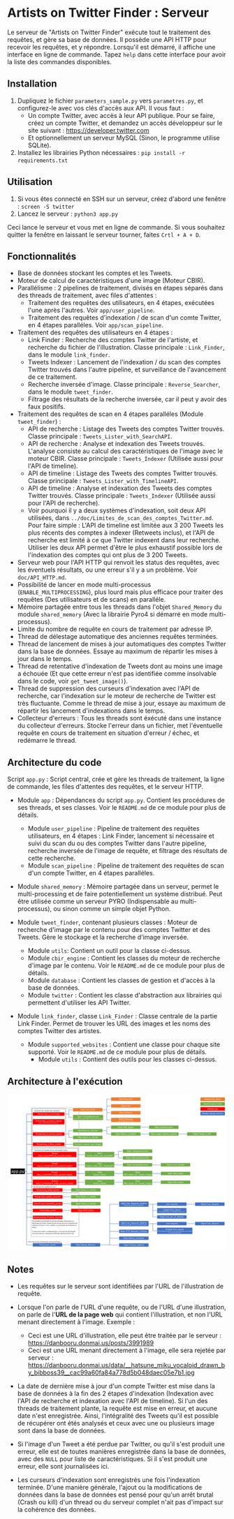 # Artists on Twitter Finder : Serveur

Le serveur de "Artists on Twitter Finder" exécute tout le traitement des requêtes, et gère sa base de données.
Il possède une API HTTP pour recevoir les requêtes, et y répondre.
Lorsqu'il est démarré, il affiche une interface en ligne de commande. Tapez `help` dans cette interface pour avoir la liste des commandes disponibles.


## Installation

1. Dupliquez le fichier `parameters_sample.py` vers `parametres.py`, et configurez-le avec vos clés d'accès aux API. Il vous faut :
   - Un compte Twitter, avec accès à leur API publique. Pour se faire, créez un compte Twitter, et demandez un accès développeur sur le site suivant : https://developer.twitter.com
   - Et optionnellement un serveur MySQL (Sinon, le programme utilise SQLite).
2. Installez les librairies Python nécessaires : `pip install -r requirements.txt`


## Utilisation

1. Si vous êtes connecté en SSH sur un serveur, créez d'abord une fenêtre : `screen -S twitter`
2. Lancez le serveur : `python3 app.py`

Ceci lance le serveur et vous met en ligne de commande. Si vous souhaitez quitter la fenêtre en laissant le serveur tourner, faites `Crtl + A + D`.


## Fonctionnalités

* Base de données stockant les comptes et les Tweets.
* Moteur de calcul de caractéristiques d'une image (Moteur CBIR).
* Parallélisme : 2 pipelines de traitement, divisés en étapes séparés dans des threads de traitement, avec files d'attentes :
  - Traitement des requêtes des utilisateurs, en 4 étapes, exécutées l'une après l'autres. Voir `app/user_pipeline`.
  - Traitement des requêtes d'indexation / de scan d'un comte Twitter, en 4 étapes paralléles. Voir `app/scan_pipeline`.
* Traitement des requêtes des utilisateurs en 4 étapes :
  - Link Finder : Recherche des comptes Twitter de l'artiste, et recherche du fichier de l'illustration. Classe principale : `Link_Finder`, dans le module `link_finder`.
  - Tweets Indexer : Lancement de l'indexation / du scan des comptes Twitter trouvés dans l'autre pipeline, et surveillance de l'avancement de ce traitement.
  - Recherche inversée d'image. Classe principale : `Reverse_Searcher`, dans le module `tweet_finder`.
  - Filtrage des résultats de la recherche inversée, car il peut y avoir des faux positifs.
* Traitement des requêtes de scan en 4 étapes paralléles (Module `tweet_finder`) :
  - API de recherche : Listage des Tweets des comptes Twitter trouvés. Classe principale : `Tweets_Lister_with_SearchAPI`.
  - API de recherche : Analyse et indexation des Tweets trouvés. L'analyse consiste au calcul des caractéristiques de l'image avec le moteur CBIR. Classe principale : `Tweets_Indexer` (Utilisée aussi pour l'API de timeline).
  - API de timeline : Listage des Tweets des comptes Twitter trouvés. Classe principale : `Tweets_Lister_with_TimelineAPI`.
  - API de timeline : Analyse et indexation des Tweets des comptes Twitter trouvés. Classe principale : `Tweets_Indexer` (Utilisée aussi pour l'API de recherche).
  - Voir pourquoi il y a deux systèmes d'indexation, soit deux API utilisées, dans `../doc/Limites_de_scan_des_comptes_Twitter.md`. Pour faire simple : L'API de timeline est limitée aux 3 200 Tweets les plus récents des comptes à indexer (Retweets inclus), et l'API de recherche est limité à ce que Twitter indexent dans leur recherche. Utiliser les deux API permet d'être le plus exhaustif possible lors de l'indexation des comptes qui ont plus de 3 200 Tweets.
* Serveur web pour l'API HTTP qui renvoit les status des requêtes, avec les éventuels résultats, ou une erreur s'il y a un problème. Voir `doc/API_HTTP.md`.
* Possibilité de lancer en mode multi-processus (`ENABLE_MULTIPROCESSING`), plus lourd mais plus efficace pour traiter des requêtes (Des utilisateurs et de scans) en paralléle.
* Mémoire partagée entre tous les threads dans l'objet `Shared_Memory` du module `shared_memory` (Avec la librairie Pyro4 si démarré en mode multi-processus).
* Limite du nombre de requête en cours de traitement par adresse IP.
* Thread de délestage automatique des anciennes requêtes terminées.
* Thread de lancement de mises à jour automatiques des comptes Twitter dans la base de données. Essaye au maximum de répartir les mises à jour dans le temps.
* Thread de retentative d'indexation de Tweets dont au moins une image a échouée (Et que cette erreur n'est pas identifiée comme insolvable dans le code, voir `get_tweet_image()`).
* Thread de suppression des curseurs d'indexation avec l'API de recherche, car l'indexation sur le moteur de recherche de Twitter est très fluctuante. Comme le thread de mise à jour, essaye au maximum de répartir les lancement d'indexations dans le temps.
* Collecteur d'erreurs : Tous les threads sont éxécuté dans une instance du collecteur d'erreurs. Stocke l'erreur dans un fichier, met l'éventuelle requête en cours de traitement en situation d'erreur / échec, et redémarre le thread.


## Architecture du code

Script `app.py` : Script central, crée et gère les threads de traitement, la ligne de commande, les files d'attentes des requêtes, et le serveur HTTP.

* Module `app` : Dépendances du script `app.py`. Contient les procédures de ses threads, et ses classes. Voir le `README.md` de ce module pour plus de détails.
  - Module `user_pipeline` : Pipeline de traitement des requêtes utilisateurs, en 4 étapes : Link Finder, lancement si nécessaire et suivi du scan du ou des comptes Twitter dans l'autre pipeline, recherche inversée de l'image de requête, et filtrage des résultats de cette recherche.
  - Module `scan_pipeline` : Pipeline de traitement des requêtes de scan d'un compte Twitter, en 4 étapes paralléles.

* Module `shared_memory` : Mémoire partagée dans un serveur, permet le multi-processing et de faire potentiellement un système distribué.
  Peut être utilisée comme un serveur PYRO (Indispensable au multi-processus), ou sinon comme un simple objet Python.

* Module `tweet_finder`, contenant plusieurs classes : Moteur de recherche d'image par le contenu pour des comptes Twitter et des Tweets. Gère le stockage et la recherche d'image inversée.
  - Module `utils`: Contient un outil pour la classe ci-dessus.
  - Module `cbir_engine` : Contient les classes du moteur de recherche d'image par le contenu. Voir le `README.md` de ce module pour plus de détails.
  - Module `database` : Contient les classes de gestion et d'accès à la base de données.
  - Module `twitter` : Contient les classe d'abstraction aux librairies qui permettent d'utiliser les API Twitter.

* Module `link_finder`, classe `Link_Finder` : Classe centrale de la partie Link Finder. Permet de trouver les URL des images et les noms des comptes Twitter des artistes.
  - Module `supported_websites` : Contient une classe pour chaque site supporté. Voir le `README.md` de ce module pour plus de détails.
    - Module `utils` : Contient des outils pour les classes ci-dessus.


## Architecture à l'exécution

![Architecture du serveur](../doc/Architecture_du_serveur.png)


## Notes

* Les requêtes sur le serveur sont identifiées par l'URL de l'illustration de requête.

* Lorsque l'on parle de l'URL d'une requête, ou de l'URL d'une illustration, on parle de l'**URL de la page web** qui contient l'illustration, et non l'URL menant directement à l'image.
  Exemple :
  - Ceci est une URL d'illustration, elle peut être traitée par le serveur : https://danbooru.donmai.us/posts/3991989
  - Ceci est une URL menant directement à l'image, elle sera rejetée par serveur : https://danbooru.donmai.us/data/__hatsune_miku_vocaloid_drawn_by_bibboss39__cac99a60fa84a778d5b048daec05e7b1.jpg

* La date de dernière mise à jour d'un compte Twitter est mise dans la base de données à la fin des 2 étapes d'indexation (Indexation avec l'API de recherche et indexation avec l'API de timeline). Si l'un des threads de traitement plante, la requête est mise en erreur, et aucune date n'est enregistrée. Ainsi, l'intégralité des Tweets qu'il est possible de récupérer ont étés analysés et ceux avec une ou plusieurs image sont dans la base de données.

* Si l'image d'un Tweet a été perdue par Twitter, ou qu'il s'est produit une erreur, elle est de toutes manières enregistrée dans la base de données, avec des `NULL` pour liste de caractéristiques.
  Si il s'est produit une erreur, elle sont journalisées ici.

* Les curseurs d'indexation sont enregistrés une fois l'indexation terminée. D'une manière générale, l'ajout ou la modifications de données dans la base de données est pensé pour qu'un arrêt brutal (Crash ou kill) d'un thread ou du serveur complet n'ait pas d'impact sur la cohérence des données.
